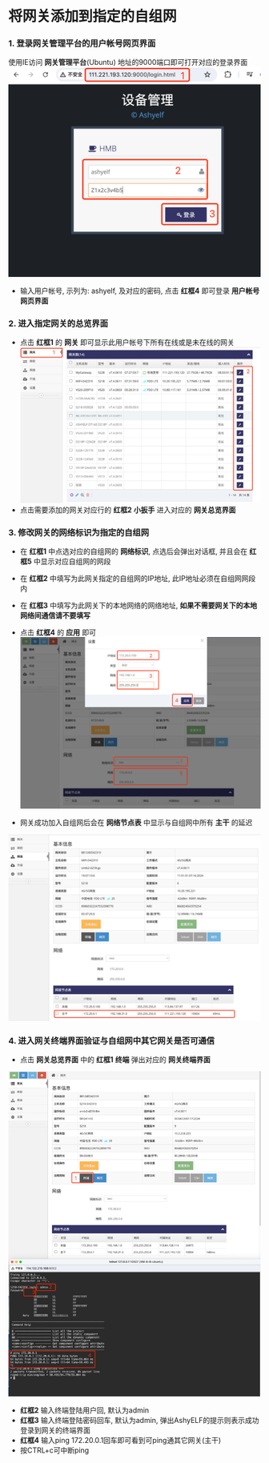 

# 将网关添加到指定的自组网  

### 1. 登录网关管理平台的用户帐号网页界面   

使用IE访问 **网关管理平台**(Ubuntu) 地址的9000端口即可打开对应的登录界面   
![avatar](./ashyelf_login_cn.jpg)   
- 输入用户帐号, 示列为: ashyelf, 及对应的密码, 点击 **红框4** 即可登录 **用户帐号网页界面**   

### 2. 进入指定网关的总览界面  

- 点击 **红框1** 的 **网关** 即可显示此用户帐号下所有在线或是未在线的网关   
![avatar](./network_add_gateway_list_cn.jpg)   
- 点击需要添加的网关对应行的 **红框2** **小扳手** 进入对应的 **网关总览界面**  

### 3. 修改网关的网络标识为指定的自组网   

- 在 **红框1** 中点选对应的自组网的 **网络标识**, 点选后会弹出对话框, 并且会在 **红框5** 中显示对应自组网的网段   
- 在 **红框2** 中填写为此网关指定的自组网的IP地址, 此IP地址必须在自组网网段内   
- 在 **红框3** 中填写为此网关下的本地网络的网络地址, **如果不需要网关下的本地网络间通信请不要填写**      
- 点击 **红框4** 的 **应用** 即可   
![avatar](./network_add_leaf_cn.jpg)   

- 网关成功加入自组网后会在 **网络节点表** 中显示与自组网中所有 **主干** 的延迟   

![avatar](./network_leaf_status_cn.jpg)   


### 4. 进入网关终端界面验证与自组网中其它网关是否可通信   

- 点击 **网关总览界面** 中的 **红框1** **终端** 弹出对应的 **网关终端界面**   

![avatar](./network_leaf_ping_cn.jpg)   

- **红框2** 输入终端登陆用户回, 默认为admin  
- **红框3** 输入终端登陆密码回车, 默认为admin, 弹出AshyELF的提示则表示成功登录到网关的终端界面      
- **红框4** 输入ping 172.20.0.1回车即可看到可ping通其它网关(主干)   
- 按CTRL+c可中断ping   

   


